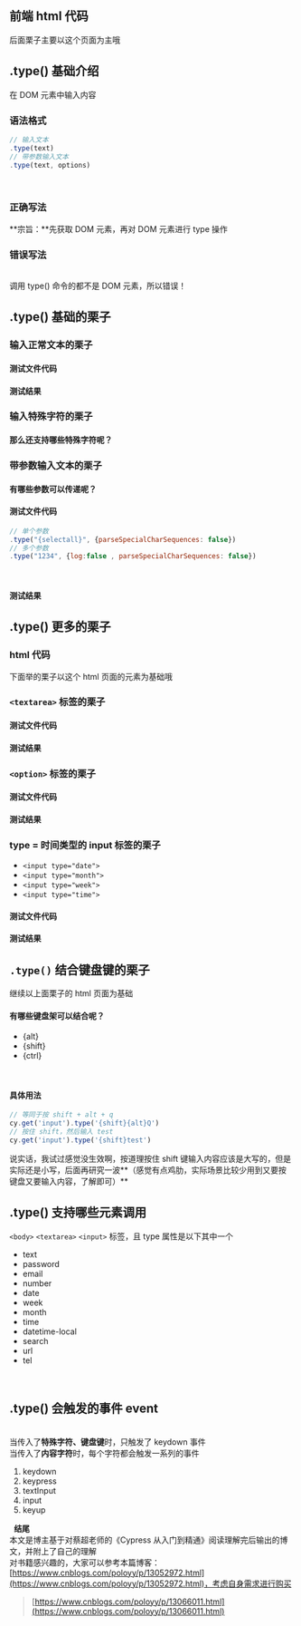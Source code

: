 
## 前端 html 代码
后面栗子主要以这个页面为主哦  
[](https://img2020.cnblogs.com/blog/1896874/202006/1896874-20200609171148942-1837716832.png)
  

## .type() 基础介绍
在 DOM 元素中输入内容
  

### 语法格式

```javascript
// 输入文本
.type(text)
// 带参数输入文本
.type(text, options)
```
 

### 正确写法
**宗旨：**先获取 DOM 元素，再对 DOM 元素进行 type 操作  
[](https://img2020.cnblogs.com/blog/1896874/202006/1896874-20200609171237738-1944279772.png)
  

### 错误写法
[](https://img2020.cnblogs.com/blog/1896874/202006/1896874-20200609171241107-1721745842.png)  
调用 type() 命令的都不是 DOM 元素，所以错误！
  

## .type() 基础的栗子

### 输入正常文本的栗子

#### 测试文件代码
[](https://img2020.cnblogs.com/blog/1896874/202006/1896874-20200609173219575-563788659.png)
  

#### 测试结果
[](https://img2020.cnblogs.com/blog/1896874/202006/1896874-20200609173222866-1028399779.png)
  

### 输入特殊字符的栗子
[](https://img2020.cnblogs.com/blog/1896874/202006/1896874-20200609173225917-1239039991.png)
  

#### 那么还支持哪些特殊字符呢？

[](https://img2020.cnblogs.com/blog/1896874/202006/1896874-20200609193136468-975790546.png)
  

### 带参数输入文本的栗子 

#### 有哪些参数可以传递呢？
[](https://img2020.cnblogs.com/blog/1896874/202006/1896874-20200609200122028-252507160.png)
  

#### 测试文件代码
[](https://img2020.cnblogs.com/blog/1896874/202006/1896874-20200609194902715-1711424878.png)

```javascript
// 单个参数
.type("{selectall}", {parseSpecialCharSequences: false})
// 多个参数
.type("1234", {log:false , parseSpecialCharSequences: false})
```
 

#### 测试结果
[](https://img2020.cnblogs.com/blog/1896874/202006/1896874-20200609194839929-1370217966.png)
  

## .type() 更多的栗子

### html 代码
下面举的栗子以这个 html 页面的元素为基础哦  
[](https://img2020.cnblogs.com/blog/1896874/202006/1896874-20200610134042073-1504155041.png)
  

### `<textarea>` 标签的栗子

#### 测试文件代码
[](https://img2020.cnblogs.com/blog/1896874/202006/1896874-20200610134204256-87948926.png)
  

#### 测试结果
[](https://img2020.cnblogs.com/blog/1896874/202006/1896874-20200610134049244-230880653.png)
  

### `<option>` 标签的栗子

#### 测试文件代码
[](https://img2020.cnblogs.com/blog/1896874/202006/1896874-20200610134238300-376473364.png)
  

#### 测试结果
[](https://img2020.cnblogs.com/blog/1896874/202006/1896874-20200610134054816-1175415488.png)
  

### type = 时间类型的 input 标签的栗子

- `<input type="date">`
- `<input type="month">`
- `<input type="week">`
- `<input type="time">`

#### 测试文件代码
[](https://img2020.cnblogs.com/blog/1896874/202006/1896874-20200610134308930-205439625.png)
  

#### 测试结果
[](https://img2020.cnblogs.com/blog/1896874/202006/1896874-20200610134140485-1651870715.png)
  

## `.type()` 结合键盘键的栗子
继续以上面栗子的 html 页面为基础

#### 有哪些键盘架可以结合呢？

- {alt}
- {shift}
- {ctrl}

 

#### 具体用法

```javascript
// 等同于按 shift + alt + q
cy.get('input').type('{shift}{alt}Q')
// 按住 shift，然后输入 test
cy.get('input').type('{shift}test')
```
说实话，我试过感觉没生效啊，按道理按住 shift 键输入内容应该是大写的，但是实际还是小写，后面再研究一波**（感觉有点鸡肋，实际场景比较少用到又要按键盘又要输入内容，了解即可）**
  

## .type() 支持哪些元素调用
`<body>`
`<textarea>`
`<input>` 标签，且 type 属性是以下其中一个

- text
- password
- email
- number
- date
- week
- month
- time
- datetime-local
- search
- url
- tel

 

## .type() 会触发的事件 event
[](https://img2020.cnblogs.com/blog/1896874/202006/1896874-20200610143748486-1171943451.png)  
当传入了**特殊字符、键盘键**时，只触发了 keydown 事件  
当传入了**内容字符**时，每个字符都会触发一系列的事件  

1. keydown
1. keypress
1. textInput
1. input
1. keyup

 
**结尾**  
本文是博主基于对蔡超老师的《Cypress 从入门到精通》阅读理解完后输出的博文，并附上了自己的理解  
对书籍感兴趣的，大家可以参考本篇博客：[https://www.cnblogs.com/poloyy/p/13052972.html](https://www.cnblogs.com/poloyy/p/13052972.html)，考虑自身需求进行购买
  

> [https://www.cnblogs.com/poloyy/p/13066011.html](https://www.cnblogs.com/poloyy/p/13066011.html)

